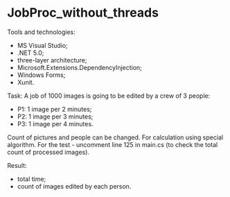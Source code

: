 # JobProc_without_threads
Tools and technologies:
- MS Visual Studio;
- .NET 5.0;
- three-layer architecture;
- Microsoft.Extensions.DependencyInjection;
- Windows Forms;
- Xunit.

Task: A job of 1000 images is going to be edited by a crew of 3 people:
- P1: 1 image per 2 minutes;
- P2: 1 image per 3 minutes;
- P3: 1 image per 4 minutes.

Count of pictures and people can be changed. For calculation using special algorithm.
For the test - uncomment line 125 in main.cs (to check the total count of processed images).

Result:
- total time;
- count of images edited by each person.
